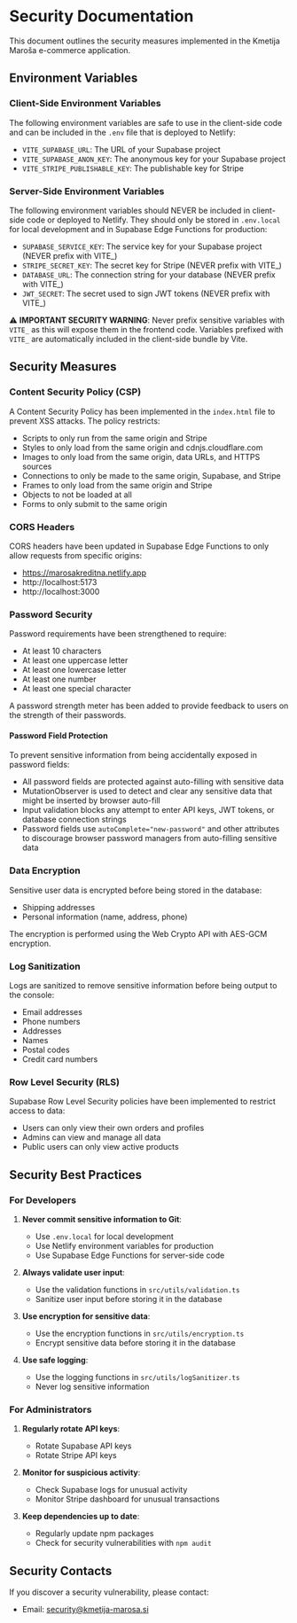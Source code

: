 # Security Documentation

This document outlines the security measures implemented in the Kmetija Maroša e-commerce application.

## Environment Variables

### Client-Side Environment Variables

The following environment variables are safe to use in the client-side code and can be included in the `.env` file that is deployed to Netlify:

- `VITE_SUPABASE_URL`: The URL of your Supabase project
- `VITE_SUPABASE_ANON_KEY`: The anonymous key for your Supabase project
- `VITE_STRIPE_PUBLISHABLE_KEY`: The publishable key for Stripe

### Server-Side Environment Variables

The following environment variables should NEVER be included in client-side code or deployed to Netlify. They should only be stored in `.env.local` for local development and in Supabase Edge Functions for production:

- `SUPABASE_SERVICE_KEY`: The service key for your Supabase project (NEVER prefix with VITE_)
- `STRIPE_SECRET_KEY`: The secret key for Stripe (NEVER prefix with VITE_)
- `DATABASE_URL`: The connection string for your database (NEVER prefix with VITE_)
- `JWT_SECRET`: The secret used to sign JWT tokens (NEVER prefix with VITE_)

⚠️ **IMPORTANT SECURITY WARNING**: Never prefix sensitive variables with `VITE_` as this will expose them in the frontend code. Variables prefixed with `VITE_` are automatically included in the client-side bundle by Vite.

## Security Measures

### Content Security Policy (CSP)

A Content Security Policy has been implemented in the `index.html` file to prevent XSS attacks. The policy restricts:

- Scripts to only run from the same origin and Stripe
- Styles to only load from the same origin and cdnjs.cloudflare.com
- Images to only load from the same origin, data URLs, and HTTPS sources
- Connections to only be made to the same origin, Supabase, and Stripe
- Frames to only load from the same origin and Stripe
- Objects to not be loaded at all
- Forms to only submit to the same origin

### CORS Headers

CORS headers have been updated in Supabase Edge Functions to only allow requests from specific origins:

- https://marosakreditna.netlify.app
- http://localhost:5173
- http://localhost:3000

### Password Security

Password requirements have been strengthened to require:

- At least 10 characters
- At least one uppercase letter
- At least one lowercase letter
- At least one number
- At least one special character

A password strength meter has been added to provide feedback to users on the strength of their passwords.

#### Password Field Protection

To prevent sensitive information from being accidentally exposed in password fields:

- All password fields are protected against auto-filling with sensitive data
- MutationObserver is used to detect and clear any sensitive data that might be inserted by browser auto-fill
- Input validation blocks any attempt to enter API keys, JWT tokens, or database connection strings
- Password fields use `autoComplete="new-password"` and other attributes to discourage browser password managers from auto-filling sensitive data

### Data Encryption

Sensitive user data is encrypted before being stored in the database:

- Shipping addresses
- Personal information (name, address, phone)

The encryption is performed using the Web Crypto API with AES-GCM encryption.

### Log Sanitization

Logs are sanitized to remove sensitive information before being output to the console:

- Email addresses
- Phone numbers
- Addresses
- Names
- Postal codes
- Credit card numbers

### Row Level Security (RLS)

Supabase Row Level Security policies have been implemented to restrict access to data:

- Users can only view their own orders and profiles
- Admins can view and manage all data
- Public users can only view active products

## Security Best Practices

### For Developers

1. **Never commit sensitive information to Git**:
   - Use `.env.local` for local development
   - Use Netlify environment variables for production
   - Use Supabase Edge Functions for server-side code

2. **Always validate user input**:
   - Use the validation functions in `src/utils/validation.ts`
   - Sanitize user input before storing it in the database

3. **Use encryption for sensitive data**:
   - Use the encryption functions in `src/utils/encryption.ts`
   - Encrypt sensitive data before storing it in the database

4. **Use safe logging**:
   - Use the logging functions in `src/utils/logSanitizer.ts`
   - Never log sensitive information

### For Administrators

1. **Regularly rotate API keys**:
   - Rotate Supabase API keys
   - Rotate Stripe API keys

2. **Monitor for suspicious activity**:
   - Check Supabase logs for unusual activity
   - Monitor Stripe dashboard for unusual transactions

3. **Keep dependencies up to date**:
   - Regularly update npm packages
   - Check for security vulnerabilities with `npm audit`

## Security Contacts

If you discover a security vulnerability, please contact:

- Email: [security@kmetija-marosa.si](mailto:security@kmetija-marosa.si)
